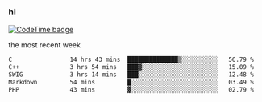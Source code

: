 ### hi  


<!--
**passer12/passer12** is a ✨ _special_ ✨ repository because its `README.md` (this file) appears on your GitHub profile.

Here are some ideas to get you started:

- 🔭 I’m currently working on ...
- 🌱 I’m currently learning ...
- 👯 I’m looking to collaborate on ...
- 🤔 I’m looking for help with ...
- 💬 Ask me about ...
- 📫 How to reach me: ...
- 😄 Pronouns: ...
- ⚡ Fun fact: ...
-->
<!--[![Top Langs](https://github-readme-stats.vercel.app/api/top-langs/?username=passer12&show_icons=true&theme=radical&count_private=true)](https://github.com/anuraghazra/github-readme-stats)-->
<!--[![Anurag's GitHub stats](https://github-readme-stats.vercel.app/api?username=passer12&show_icons=true&theme=radical&count_private=true)](https://github.com/anuraghazra/github-readme-stats)-->


[![CodeTime badge](https://img.shields.io/endpoint?style=social&url=https%3A%2F%2Fapi.codetime.dev%2Fshield%3Fid%3D20950%26project%3D%26in%3D0)](https://codetime.dev)

<!--START_SECTION:waka-->
the most recent week

```txt
C                14 hrs 43 mins  ██████████████▒░░░░░░░░░░   56.79 %
C++              3 hrs 54 mins   ███▓░░░░░░░░░░░░░░░░░░░░░   15.09 %
SWIG             3 hrs 14 mins   ███░░░░░░░░░░░░░░░░░░░░░░   12.48 %
Markdown         54 mins         █░░░░░░░░░░░░░░░░░░░░░░░░   03.49 %
PHP              43 mins         ▓░░░░░░░░░░░░░░░░░░░░░░░░   02.79 %
```

<!--END_SECTION:waka-->

